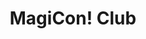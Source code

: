 ---
title: "MagiCon! Club"
icon: "ti-server"
description: "Support & information related to our Blockchain PvP games."
type: "docs"
---